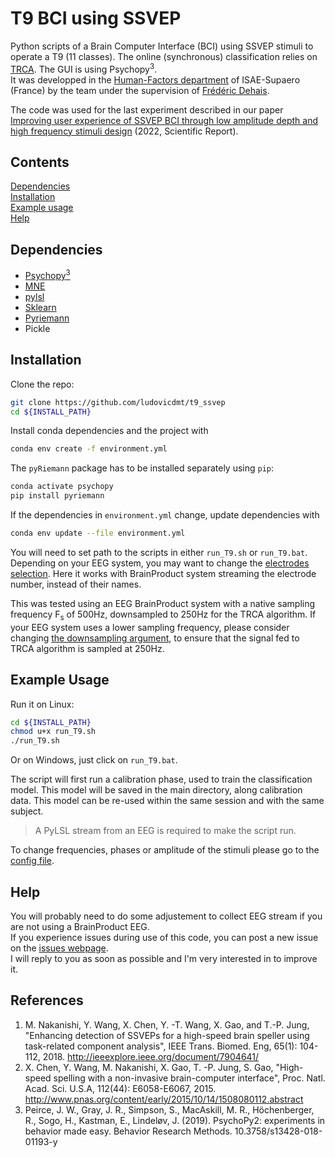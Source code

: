 T9 BCI using SSVEP
====

Python scripts of a Brain Computer Interface (BCI) using SSVEP stimuli to operate a T9 (11 classes). The online (synchronous) classification relies on [TRCA](https://ieeexplore.ieee.org/document/7904641). The GUI is using Psychopy<sup>3</sup>.  
It was developped in the [Human-Factors department](https://personnel.isae-supaero.fr/neuroergonomie-et-facteurs-humains-dcas?lang=en) of ISAE-Supaero (France) by the team under the supervision of [Frédéric Dehais](https://personnel.isae-supaero.fr/frederic-dehais/).  

The code was used for the last experiment described in our paper [Improving user experience of SSVEP BCI through low amplitude depth and high frequency stimuli design](https://www.nature.com/articles/s41598-022-12733-0) (2022, Scientific Report).

## Contents

[Dependencies](#dependencies)  
[Installation](#installation)  
[Example usage](#example-usage)  
[Help](#help)

## Dependencies

* [Psychopy<sup>3</sup>](https://www.psychopy.org/download.html)
* [MNE](https://mne.tools/stable/install/mne_python.html)
* [pylsl](https://github.com/chkothe/pylsl)
* [Sklearn](https://scikit-learn.org/stable/install.html)
* [Pyriemann](https://github.com/pyRiemann/pyRiemann)
* Pickle

## Installation

Clone the repo:

```bash
git clone https://github.com/ludovicdmt/t9_ssvep
cd ${INSTALL_PATH}
```

Install conda dependencies and the project with

```bash
conda env create -f environment.yml
```

The `pyRiemann` package has to be installed separately using `pip`:
```bash
conda activate psychopy
pip install pyriemann
```

If the dependencies in `environment.yml` change, update dependencies with

```bash
conda env update --file environment.yml
```

You will need to set path to the scripts in either `run_T9.sh` or `run_T9.bat`.  
Depending on your EEG system, you may want to change the [electrodes selection](https://github.com/ludovicdmt/t9_ssvep/blob/main/classification/online_T9.py#L387). Here it works with BrainProduct system streaming the electrode number, instead of their names.

This was tested using an EEG BrainProduct system with a native sampling frequency F<sub>s</sub> of 500Hz, downsampled to 250Hz for the TRCA algorithm. If your EEG system uses a lower sampling frequency, please consider changing [the downsampling argument](https://github.com/ludovicdmt/t9_ssvep/blob/main/classification/online_T9.py#L432), to ensure that the signal fed to TRCA algorithm is sampled at 250Hz.

## Example Usage

Run it on Linux:

```bash
cd ${INSTALL_PATH}
chmod u+x run_T9.sh
./run_T9.sh
```

Or on Windows, just click on `run_T9.bat`.  

The script will first run a calibration phase, used to train the classification model. This model will be saved in the main directory, along calibration data. This model can be re-used within the same session and with the same subject.

> A PyLSL stream from an EEG is required to make the script run.

To change frequencies, phases or amplitude of the stimuli please go to the [config file](https://github.com/ludovicdmt/t9_ssvep/blob/main/presentation/T9_config_control.json).  

## Help

You will probably need to do some adjustement to collect EEG stream if you are not using a BrainProduct EEG.  
If you experience issues during  use of this code, you can post a new issue on the [issues webpage](https://github.com/ludovicdmt/t9_ssvep/issues).  
I will reply to you as soon as possible and I'm very interested in to improve it.

## References

1. M. Nakanishi, Y. Wang, X. Chen, Y. -T. Wang, X. Gao, and T.-P. Jung, "Enhancing detection of SSVEPs for a high-speed brain speller using task-related component analysis", IEEE Trans. Biomed. Eng, 65(1): 104-112, 2018. <http://ieeexplore.ieee.org/document/7904641/>
2. X. Chen, Y. Wang, M. Nakanishi, X. Gao, T. -P. Jung, S. Gao, "High-speed spelling with a non-invasive brain-computer interface", Proc. Natl. Acad. Sci. U.S.A, 112(44): E6058-E6067, 2015. <http://www.pnas.org/content/early/2015/10/14/1508080112.abstract>
3. Peirce, J. W., Gray, J. R., Simpson, S., MacAskill, M. R., Höchenberger, R., Sogo, H., Kastman, E., Lindeløv, J. (2019). PsychoPy2: experiments in behavior made easy. Behavior Research Methods. 10.3758/s13428-018-01193-y
